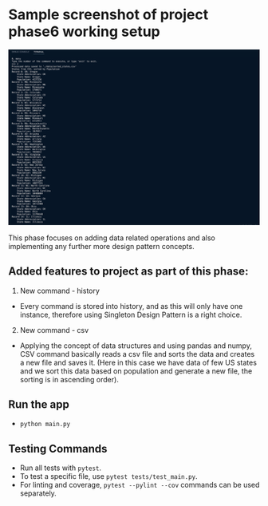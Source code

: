 # Sample screenshot of project phase6 working setup
![alt text](../images/phase6.png)

This phase focuses on adding data related operations and also implementing any further more design pattern concepts.

## Added features to project as part of this phase:
1. New command - history
- Every command is stored into history, and as this will only have one instance, therefore using Singleton Design Pattern is a right choice.
2. New command - csv
- Applying the concept of data structures and using pandas and numpy, CSV command basically reads a csv file and sorts the data and creates a new file and saves it. (Here in this case we have data of few US states and we sort this data based on population and generate a new file, the sorting is in ascending order).

## Run the app
- `python main.py`

## Testing Commands

- Run all tests with `pytest`.
- To test a specific file, use `pytest tests/test_main.py`.
- For linting and coverage, `pytest --pylint --cov` commands can be used separately.